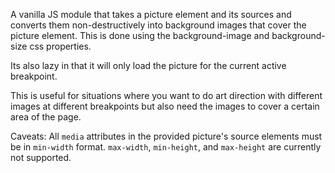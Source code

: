 A vanilla JS module that takes a picture element and its sources and converts them non-destructively into background images that cover the picture element. This is done using the background-image and background-size css properties.

Its also lazy in that it will only load the picture for the current active breakpoint.

This is useful for situations where you want to do art direction with different images at different breakpoints but also need the images to cover a certain area of the page.

Caveats: All `media` attributes in the provided picture's source elements must be in `min-width` format. `max-width`, `min-height`,  and `max-height` are currently not supported.
